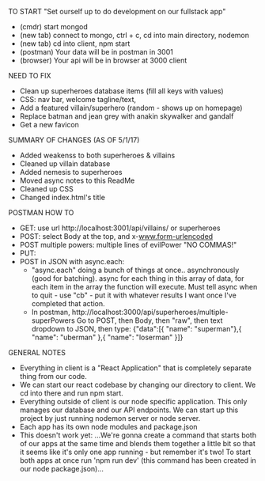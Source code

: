 TO START "Set ourself up to do development on our fullstack app"
- (cmdr) start mongod
- (new tab) connect to mongo, ctrl + c, cd into main directory, nodemon
- (new tab) cd into client, npm start
- (postman) Your data will be in postman in 3001
- (browser) Your api will be in browser at 3000 client

NEED TO FIX
- Clean up superheroes database items (fill all keys with values)
- CSS: nav bar, welcome tagline/text,
- Add a featured villain/superhero (random - shows up on homepage)
- Replace batman and jean grey with anakin skywalker and gandalf
- Get a new favicon

SUMMARY OF CHANGES (AS OF 5/1/17)
- Added weakenss to both superheroes & villains
- Cleaned up villain database
- Added nemesis to superheroes
- Moved async notes to this ReadMe
- Cleaned up CSS
- Changed index.html's title

POSTMAN HOW TO
- GET: use url http://localhost:3001/api/villains/ or superheroes
- POST: select Body at the top, and x-www.form-urlencoded
- POST multiple powers: multiple lines of evilPower "NO COMMAS!"
- PUT:
- POST in JSON with async.each:
  -  "async.each" doing a bunch of things at once.. asynchronously (good for batching). async for each thing in this array of data, for each item in the array the function will execute. Must tell async when to quit - use "cb" - put it with whatever results I want once I've completed that action.
  - In postman, http://localhost:3000/api/superheroes/multiple-superPowers Go to POST, then Body, then "raw", then text dropdown to JSON, then type:
    {"data":[{ "name": "superman"},{ "name": "uberman" },{ "name": "loserman" }]}


GENERAL NOTES
- Everything in client is a "React Application" that is completely separate thing from our code.
- We can start our react codebase by changing our directory to client. We cd into there and run npm start.
- Everything outside of client is our node specific application. This only manages our database and our API endpoints. We can start up this project by just running nodemon server or node server.
- Each app has its own node modules and package.json
- This doesn't work yet: ...We're gonna create a command that starts both of our apps at the same time and blends them together a little bit so that it seems like it's only one app running - but remember it's two! To start both apps at once run 'npm run dev' (this command has been created in our node package.json)...
